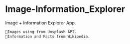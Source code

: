 # Image-Information_Explorer

Image + Information Explorer App.

```bash
🔗Images using from Unsplash API.
🔗Information and Facts from Wikipedia.
```

